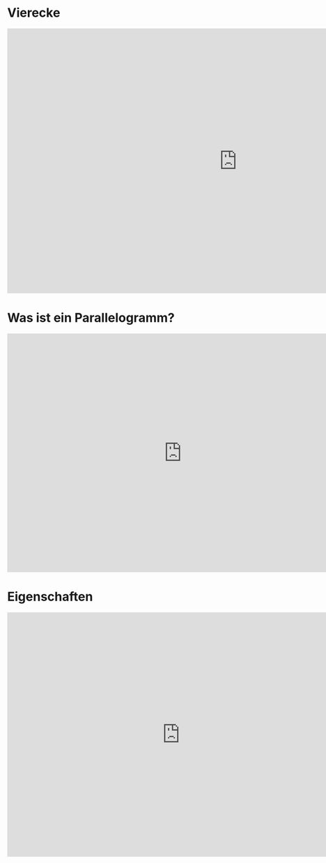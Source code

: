 # Vierecke

<iframe scrolling="no" src="https://www.geogebra.org/material/iframe/id/rFn2fqeA/width/1053/height/607/border/888888/smb/false/stb/false/stbh/false/ai/false/asb/false/sri/true/rc/false/ld/false/sdz/true/ctl/false" width="1053px" height="607px" style="border:0px;"> </iframe>

# Was ist ein Parallelogramm?

<iframe scrolling="no" src="https://www.geogebra.org/material/iframe/id/S2DDz1pD/width/800/height/547/border/888888/smb/false/stb/false/stbh/false/ai/false/asb/false/sri/false/rc/false/ld/false/sdz/false/ctl/false" width="800px" height="547px" style="border:0px;"> </iframe>


# Eigenschaften

<iframe scrolling="no" src="https://www.geogebra.org/material/iframe/id/AfPFsuhw/width/792/height/560/border/888888/smb/false/stb/false/stbh/false/ai/false/asb/false/sri/false/rc/false/ld/false/sdz/false/ctl/false" width="792px" height="560px" style="border:0px;"> </iframe>